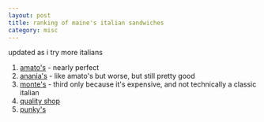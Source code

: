 ```yaml
---
layout: post
title: ranking of maine's italian sandwiches
category: misc
---
```


updated as i try more italians

1. [amato's](https://www.openstreetmap.org/node/3654737452) - nearly perfect
2. [anania's](https://www.openstreetmap.org/way/454427791#map=19/43.65768/-70.28996) - like amato's but worse, but still pretty good
3. [monte's](https://www.openstreetmap.org/node/7170757945) - third only because it's expensive, and not technically a classic italian
4. [quality shop](https://www.openstreetmap.org/way/288931972)
5. [punky's](https://www.openstreetmap.org/way/519782721)